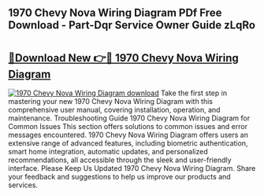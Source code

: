 ## 1970 Chevy Nova Wiring Diagram PDf Free Download - Part-Dqr Service Owner Guide zLqRo

# <h2><a href="http://dfrq90.blite.top/?on=1970+Chevy+Nova+Wiring+Diagram">🔗Download New 👉🔴 1970 Chevy Nova Wiring Diagram</a></h2>

[![1970 Chevy Nova Wiring Diagram download](https://i.imgur.com/lujVjoI.png)](http://dfrq90.blite.top/?on=1970+Chevy+Nova+Wiring+Diagram)
Take the first step in mastering your new 1970 Chevy Nova Wiring Diagram with this comprehensive user manual, covering installation, operation, and maintenance. Troubleshooting Guide 1970 Chevy Nova Wiring Diagram for Common Issues This section offers solutions to common issues and error messages encountered. 1970 Chevy Nova Wiring Diagram offers users an extensive range of advanced features, including biometric authentication, smart home integration, automatic updates, and personalized recommendations, all accessible through the sleek and user-friendly interface. Please Keep Us Updated 1970 Chevy Nova Wiring Diagram. Share your feedback and suggestions to help us improve our products and services.
